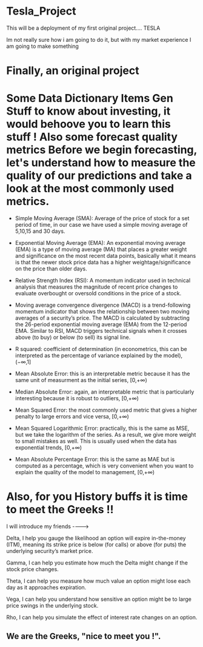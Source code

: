 # Tesla_Project



This will be a deployment of my first original project.... TESLA


Im not really sure how i am going to do it, but with my market experience I am going to make something 



# Finally, an original project



# Some Data Dictionary Items Gen Stuff to know about investing, it would behoove you to learn this stuff ! Also some forecast quality metrics Before we begin forecasting, let's understand how to measure the quality of our predictions and take a look at the most commonly used metrics.

- Simple Moving Average (SMA): Average of the price of stock for a set period of time, in our case we have used a simple moving average of 5,10,15 and 30 days.

- Exponential Moving Average (EMA): An exponential moving average (EMA) is a type of moving average (MA) that places a greater weight and significance on the most recent data points, basically what it means is that the newer stock price data has a higher weightage/significance on the price than older days.

- Relative Strength Index (RSI): A momentum indicator used in technical analysis that measures the magnitude of recent price changes to evaluate overbought or oversold conditions in the price of a stock.

- Moving average convergence divergence (MACD) is a trend-following momentum indicator that shows the relationship between two moving averages of a security’s price. The MACD is calculated by subtracting the 26-period exponential moving average (EMA) from the 12-period EMA. Similar to RSI, MACD triggers technical signals when it crosses above (to buy) or below (to sell) its signal line.



- R squared: coefficient of determination (in econometrics, this can be interpreted as the percentage of variance explained by the model), (−∞,1]

- Mean Absolute Error: this is an interpretable metric because it has the same unit of measurment as the initial series, [0,+∞)

- Median Absolute Error: again, an interpretable metric that is particularly interesting because it is robust to outliers, [0,+∞)

- Mean Squared Error: the most commonly used metric that gives a higher penalty to large errors and vice versa, [0,+∞)

- Mean Squared Logarithmic Error: practically, this is the same as MSE, but we take the logarithm of the series. As a result, we give more weight to small mistakes as well. This is usually used when the data has exponential trends, [0,+∞)

- Mean Absolute Percentage Error: this is the same as MAE but is computed as a percentage, which is very convenient when you want to explain the quality of       the model to management, [0,+∞)



# Also, for you History buffs it is time to meet the Greeks !!
I will introduce my friends ---->


Delta, I help you gauge the likelihood an option will expire in-the-money (ITM), meaning its strike price is below (for calls) or above (for puts) the underlying security’s market price.



Gamma, I can help you estimate how much the Delta might change if the stock price changes.



Theta, I can help you measure how much value an option might lose each day as it approaches expiration.



Vega, I can help you understand how sensitive an option might be to large price swings in the underlying stock.




Rho, I can help you simulate the effect of interest rate changes on an option.


## We are the Greeks, "nice to meet you !".


